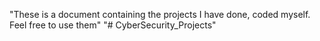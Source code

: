 "These is a document containing the projects I have done, coded myself. Feel free to use them" 
"# CyberSecurity_Projects" 

